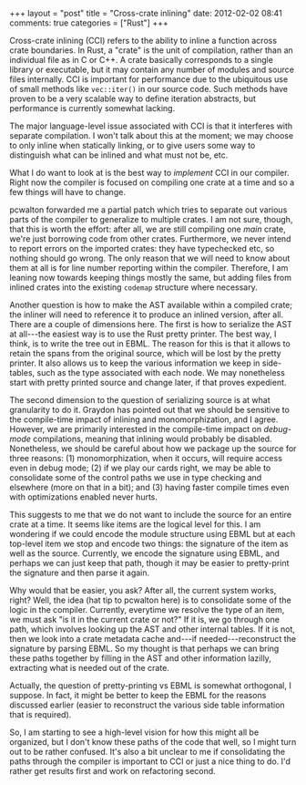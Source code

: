 +++
layout = "post"
title = "Cross-crate inlining"
date: 2012-02-02 08:41
comments: true
categories = ["Rust"]
+++

Cross-crate inlining (CCI) refers to the ability to inline a function
across crate boundaries.  In Rust, a "crate" is the unit of
compilation, rather than an individual file as in C or C++.  A crate
basically corresponds to a single library or executable, but it may
contain any number of modules and source files internally.  CCI is
important for performance due to the ubiquitous use of small methods
like `vec::iter()` in our source code.  Such methods have proven to be
a very scalable way to define iteration abstracts, but performance is
currently somewhat lacking.

The major language-level issue associated with CCI is that it
interferes with separate compilation.  I won't talk about this at the
moment; we may choose to only inline when statically linking, or to
give users some way to distinguish what can be inlined and what must
not be, etc.

What I do want to look at is the best way to *implement* CCI in our
compiler.  Right now the compiler is focused on compiling one crate at
a time and so a few things will have to change.

pcwalton forwarded me a partial patch which tries to separate out
various parts of the compiler to generalize to multiple crates.  I am
not sure, though, that this is worth the effort: after all, we are
still compiling one *main* crate, we're just borrowing code from other
crates.  Furthermore, we never intend to report errors on the imported
crates: they have typechecked etc, so nothing should go wrong.  The
only reason that we will need to know about them at all is for line
number reporting within the compiler.  Therefore, I am leaning now
towards keeping things mostly the same, but adding files from inlined
crates into the existing `codemap` structure where necessary.

Another question is how to make the AST available within a compiled
crate; the inliner will need to reference it to produce an inlined
version, after all.  There are a couple of dimensions here.  The first
is how to serialize the AST at all---the easiest way is to use the
Rust pretty printer.  The best way, I think, is to write the tree out
in EBML.  The reason for this is that it allows to retain the spans
from the original source, which will be lost by the pretty printer.
It also allows us to keep the various information we keep in
side-tables, such as the type associated with each node.  We may
nonetheless start with pretty printed source and change later, if that
proves expedient.

The second dimension to the question of serializing source is at what
granularity to do it.  Graydon has pointed out that we should be
sensitive to the compile-time impact of inlining and monomorphization,
and I agree.  However, we are primarily interested in the compile-time
impact on *debug-mode* compilations, meaning that inlining would
probably be disabled.  Nonetheless, we should be careful about how we
package up the source for three reasons: (1) monomorphization, when it
occurs, will require access even in debug mode; (2) if we play our
cards right, we may be able to consolidate some of the control paths
we use in type checking and elsewhere (more on that in a bit); and (3)
having faster compile times even with optimizations enabled never
hurts.

This suggests to me that we do not want to include the source for an
entire crate at a time.  It seems like items are the logical level for
this.  I am wondering if we could encode the module structure using
EBML but at each top-level item we stop and encode two things: the
signature of the item as well as the source.  Currently, we encode the
signature using EBML, and perhaps we can just keep that path, though
it may be easier to pretty-print the signature and then parse it
again.

Why would that be easier, you ask? After all, the current system
works, right? Well, the idea (hat tip to pcwalton here) is to
consolidate some of the logic in the compiler.  Currently, everytime
we resolve the type of an item, we must ask "is it in the current
crate or not?" If it is, we go through one path, which involves
looking up the AST and other internal tables.  If it is not, then we
look into a crate metadata cache and---if needed---reconstruct the
signature by parsing EBML.  So my thought is that perhaps we can bring
these paths together by filling in the AST and other information lazilly,
extracting what is needed out of the crate.

Actually, the question of pretty-printing vs EBML is somewhat
orthogonal, I suppose.  In fact, it might be better to keep the EBML
for the reasons discussed earlier (easier to reconstruct the various
side table information that is required).

So, I am starting to see a high-level vision for how this might all be
organized, but I don't know these paths of the code that well, so I
might turn out to be rather confused.  It's also a bit unclear to me
if consolidating the paths through the compiler is important to CCI or
just a nice thing to do.  I'd rather get results first and work on
refactoring second.


